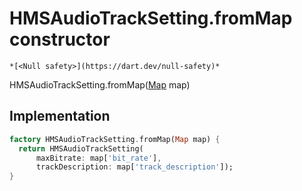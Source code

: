 


# HMSAudioTrackSetting.fromMap constructor




    *[<Null safety>](https://dart.dev/null-safety)*



HMSAudioTrackSetting.fromMap([Map](https://api.flutter.dev/flutter/dart-core/Map-class.html) map)





## Implementation

```dart
factory HMSAudioTrackSetting.fromMap(Map map) {
  return HMSAudioTrackSetting(
      maxBitrate: map['bit_rate'],
      trackDescription: map['track_description']);
}
```







